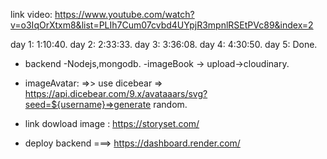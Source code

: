 link video: https://www.youtube.com/watch?v=o3IqOrXtxm8&list=PLIh7Cum07cvbd4UYpjR3mpnlRSEtPVc89&index=2

day 1:   1:10:40.
day 2:   2:33:33.
day 3:   3:36:08.
day 4:   4:30:50.
day 5:   Done.

- backend -Nodejs,mongodb.
-imageBook -> upload->cloudinary.


- imageAvatar: =>> use dicebear => https://api.dicebear.com/9.x/avataaars/svg?seed=${username}=>generate random.
- link dowload image : https://storyset.com/
- deploy backend ===> https://dashboard.render.com/